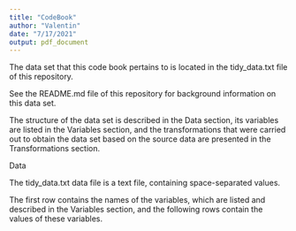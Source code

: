 ```yaml
---
title: "CodeBook"
author: "Valentin"
date: "7/17/2021"
output: pdf_document
---
```


The data set that this code book pertains to is located in the tidy_data.txt file of this repository.

See the README.md file of this repository for background information on this data set.

The structure of the data set is described in the Data section, its variables are listed in the Variables section, and the transformations that were carried out to obtain the data set based on the source data are presented in the Transformations section.

Data

The tidy_data.txt data file is a text file, containing space-separated values.

The first row contains the names of the variables, which are listed and described in the Variables section, and the following rows contain the values of these variables.